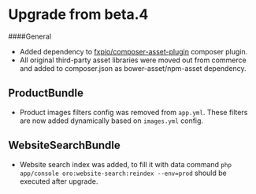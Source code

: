 Upgrade from beta.4
===================

####General
- Added dependency to [fxpio/composer-asset-plugin](https://github.com/fxpio/composer-asset-plugin) сomposer plugin.
- All original third-party asset libraries were moved out from commerce and added to composer.json as bower-asset/npm-asset dependency.

ProductBundle
-------------
- Product images filters config was removed from `app.yml`. 
These filters are now added dynamically based on `images.yml` config.

WebsiteSearchBundle
-------------------
- Website search index was added, to fill it with data command `php app/console oro:website-search:reindex --env=prod` 
should be executed after upgrade. 

